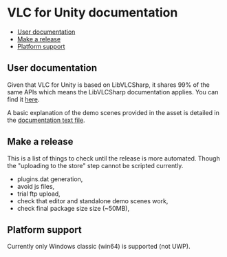 # VLC for Unity documentation

- [User documentation](#user-documentation)
- [Make a release](#make-a-release)
- [Platform support](#platform-spport)

## User documentation 

Given that VLC for Unity is based on LibVLCSharp, it shares 99% of the same APIs which means the LibVLCSharp documentation applies. You can find it [here](https://code.videolan.org/videolan/LibVLCSharp/-/blob/3.x/docs/home.md).

A basic explanation of the demo scenes provided in the asset is detailed in the [documentation text file](..\Assets\VLCUnity\documentation.txt).

## Make a release
 
This is a list of things to check until the release is more automated. Though the "uploading to the store" step cannot be scripted currently.

- plugins.dat generation,
- avoid js files,
- trial ftp upload,
- check that editor and standalone demo scenes work,
- check final package size size (~50MB),

## Platform support

Currently only Windows classic (win64) is supported (not UWP).